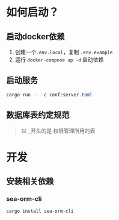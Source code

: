 
# 如何启动？

## 启动docker依赖
1. 创建一个`.env.local`，复制 `.env.example`
2. 运行 `docker-compose up -d` 启动依赖

## 启动服务

```powershell
cargo run -- -c conf/server.toml
```

## 数据库表约定规范
> 以 `_`开头的是 权限管理所用的表


# 开发

## 安装相关依赖

### sea-orm-cli
```powershell
cargo install sea-orm-cli
```
